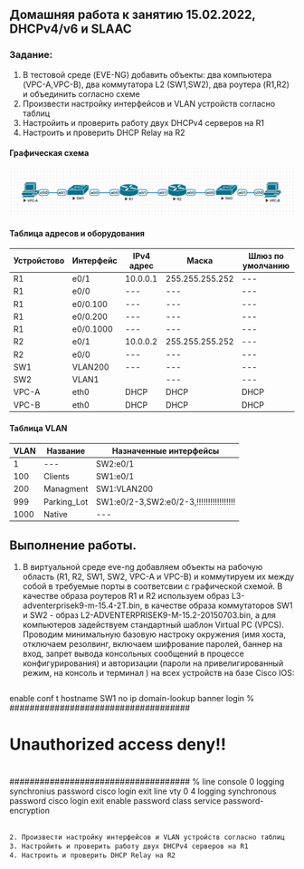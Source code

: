 ## Домашняя работа к занятию 15.02.2022, DHCPv4/v6 и SLAAC 
### Задание:
1. В тестовой среде (EVE-NG) добавить объекты: два компьютера (VPC-A,VPC-B), два коммутатора L2 (SW1,SW2), два роутера (R1,R2) и объединить согласно схеме
2. Произвести настройку интерфейсов и VLAN устройств согласно таблиц
3. Настройить и проверить работу двух DHCPv4 серверов на R1
4. Настроить и проверить DHCP Relay на R2

#### Графическая схема
![alt-текст](https://github.com/umostel/OTUShw/blob/main/labs/5%20DHCP/labDHCPv4.jpg "графическая схема к лабараторной работе DHCPv4")

#### Таблица адресов и оборудования
| Устройстово | Интерфейс | IPv4 адрес | Маска |Шлюз по умолчанию |
|--- | --- | --- | --- | --- |
|R1|e0/1|10.0.0.1|255.255.255.252|---|
|R1|e0/0|---|---|---|
|R1|e0/0.100|---|---|---|
|R1|e0/0.200|---|---|---|
|R1|e0/0.1000|---|---|---|
|R2|e0/1|10.0.0.2|255.255.255.252|---|
|R2|e0/0|---|---|---|
|SW1|VLAN200|---|---|---|
|SW2|VLAN1||---|---|---|
|VPC-A|eth0|DHCP|DHCP|DHCP|
|VPC-B|eth0|DHCP|DHCP|DHCP|

#### Таблица VLAN
|VLAN|Название|Назначенные интерфейсы|
|--- | --- | --- |
|1|---|SW2:e0/1|
|100|Clients|SW1:e0/1|
|200|Managment|SW1:VLAN200|
|999|Parking_Lot|SW1:e0/2-3,SW2:e0/2-3,!!!!!!!!!!!!!!!!!|
|1000|Native|---|

## Выполнение работы.
1. В виртуальной среде eve-ng добавляем объекты на рабочую область (R1, R2, SW1, SW2, VPC-A и VPC-B) и коммутируем их между собой в требуемые порты в соответсвии с графической схемой. В качестве образа роутеров R1 и R2 используем образ L3-adventerprisek9-m-15.4-2T.bin, в качестве образа коммутаторов SW1 и SW2 - образ L2-ADVENTERPRISEK9-M-15.2-20150703.bin, а для компьютеров задействуем стандартный шаблон Virtual PC (VPCS). Проводим минимальную базовую настроку окружения (имя хоста, отключаем резолвинг, включаем шифрование паролей, баннер на вход, запрет вывода консольных сообщений в процессе конфигурирования) и авторизации (пароли на привелигированный режим, на консоль и терминал )  на всех устройств на базе Cisco IOS:
```
```
enable
conf t
hostname SW1
no ip domain-lookup
banner login %
####################################
#                                  #
#     Unauthorized access deny!!   #
#                                  #
####################################
%
line console 0
logging synchronius
password cisco
login
exit
line vty 0 4
logging synchronous 
password cisco
login
exit
enable password class
service password-encryption 
```

2. Произвести настройку интерфейсов и VLAN устройств согласно таблиц
3. Настройить и проверить работу двух DHCPv4 серверов на R1
4. Настроить и проверить DHCP Relay на R2
